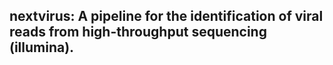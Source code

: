 ## nextvirus: A pipeline for the identification of viral reads from high-throughput sequencing (illumina).

